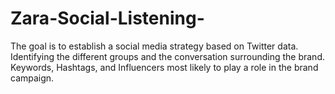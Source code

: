 # Zara-Social-Listening-
The goal is to establish a social media strategy based on Twitter data. Identifying the different groups and the conversation surrounding the brand. Keywords, Hashtags, and Influencers most likely to play a role in the brand campaign.
